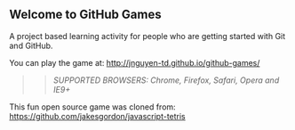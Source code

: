 ## Welcome to GitHub Games

A project based learning activity for people who are getting started with Git and GitHub.

You can play the game at: http://jnguyen-td.github.io/github-games/

>> _*SUPPORTED BROWSERS*: Chrome, Firefox, Safari, Opera and IE9+_

This fun open source game was cloned from: https://github.com/jakesgordon/javascript-tetris

